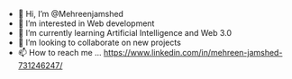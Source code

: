 - 👋 Hi, I’m @Mehreenjamshed
- 👀 I’m interested in Web development
- 🌱 I’m currently learning Artificial Intelligence and Web 3.0
- 💞️ I’m looking to collaborate on new projects 
- 📫 How to reach me ... https://www.linkedin.com/in/mehreen-jamshed-731246247/

<!---
Mehreenjamshed/Mehreenjamshed is a ✨ special ✨ repository because its `README.md` (this file) appears on your GitHub profile.
You can click the Preview link to take a look at your changes.
--->
